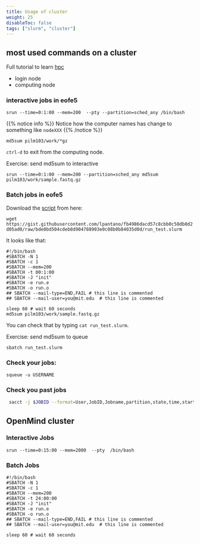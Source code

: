 ```yaml
---
title: Usage of cluster
weight: 25
disableToc: false
tags: ["slurm", "cluster"] 
---
```


## most used commands on a cluster

Full tutorial to learn [hpc](https://epcced.github.io/hpc-intro/010-hpc-concepts/)

* login node
* computing node

### interactive jobs in eofe5

```
srun --time=0:1:00 --mem=200  --pty --partition=sched_any /bin/bash
```

{{% notice info %}}
Notice how the computer names has change to something like `nodeXXX`
{{% /notice %}}


`md5sum pilm103/work/*gz`

`ctrl-d` to exit from the computing node.

Exercise: send md5sum to interactive

```
srun --time=0:1:00 --mem=200 --partition=sched_any md5sum pilm103/work/sample.fastq.gz
```

### Batch jobs in eofe5

Download the [script](https://gist.githubusercontent.com/lpantano/fb4986dacd57c8cbb0c58db0d2d05ad0/raw/bde0bd504cdeb8d904788903e0c08b0b84035d0d/run_test.slurm) from here: 

`wget https://gist.githubusercontent.com/lpantano/fb4986dacd57c8cbb0c58db0d2d05ad0/raw/bde0bd504cdeb8d904788903e0c08b0b84035d0d/run_test.slurm`

It looks like that:

```
#!/bin/bash
#SBATCH -N 1
#SBATCH -c 1
#SBATCH --mem=200
#SBATCH -t 00:1:00
#SBATCH -J "init"
#SBATCH -e run.e
#SBATCH -o run.o
## SBATCH --mail-type=END,FAIL # this line is commented
## SBATCH --mail-user=you@mit.edu  # this line is commented

sleep 60 # wait 60 seconds
md5sum pilm103/work/sample.fastq.gz
```

You can check that by typing `cat run_test.slurm`.

Exercise:  send md5sum to queue

```
sbatch run_test.slurm
```

### Check your jobs:

```
squeue -u USERNAME
```

### Check you past jobs

```bash
 sacct -j $JOBID --format=User,JobID,Jobname,partition,state,time,start,end,elapsed,MaxRss,MaxVMSize,nnodes,ncpus,nodelist
```

## OpenMind cluster


### Interactive Jobs

```
srun --time=0:15:00 --mem=2000  --pty  /bin/bash
```

### Batch Jobs

```
#!/bin/bash
#SBATCH -N 1
#SBATCH -c 1
#SBATCH --mem=200
#SBATCH -t 24:00:00
#SBATCH -J "init"
#SBATCH -e run.e
#SBATCH -o run.o
## SBATCH --mail-type=END,FAIL # this line is commented
## SBATCH --mail-user=you@mit.edu  # this line is commented

sleep 60 # wait 60 seconds
```
